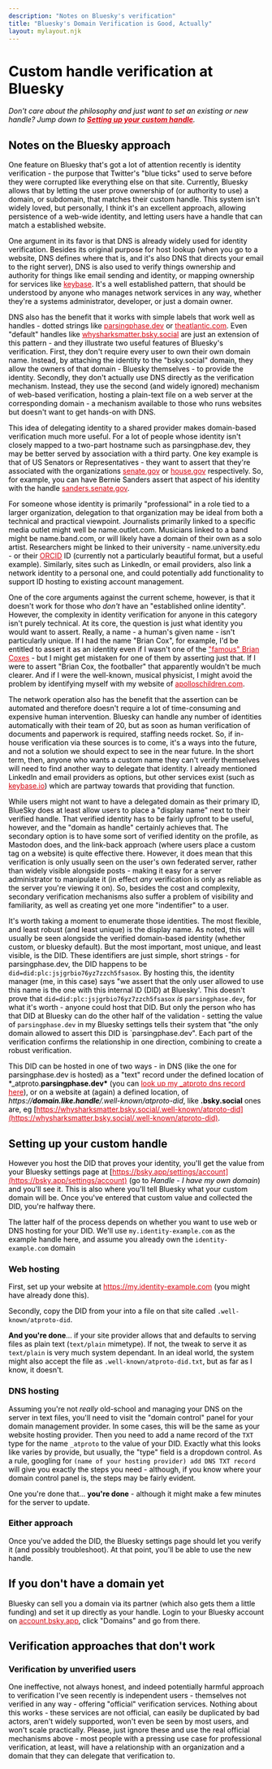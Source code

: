 ```yaml
---
description: "Notes on Bluesky's verification"
title: "Bluesky's Domain Verification is Good, Actually"
layout: mylayout.njk
---
```


<style>body { color: #000 } .inner { min-width: 80% } a { color: #d5000d }</style>

# Custom handle verification at Bluesky

_Don't care about the philosophy and just want to set an existing or new handle? Jump down to **[Setting up your custom handle](#setting-up-your-custom-handle)**._

## Notes on the Bluesky approach

One feature on Bluesky that's got a lot of attention recently is identity verification - the purpose that Twitter's "blue ticks" used to serve before they were corrupted like everything else on that site. Currently, Bluesky allows that by letting the user prove ownership of (or authority to use) a domain, or subdomain, that matches their custom handle. This system isn't widely loved, but personally, I think it's an excellent approach, allowing persistence of a web-wide identity, and letting users have a handle that can match a established website.

One argument in its favor is that DNS is already widely used for identity verification. Besides its original purpose for host lookup (when you go to a website, DNS defines where that is, and it's also DNS that directs your email to the right server), DNS is also used to verify things ownership and authority for things like email sending and identity, or mapping ownership for services like [keybase](https://keybase.io). It's a well established pattern, that should be understood by anyone who manages network services in any way, whether they're a systems administrator, developer, or just a domain owner.

DNS also has the benefit that it works with simple labels that work well as handles - dotted strings like [parsingphase.dev](https://bsky.app/profile/parsingphase.dev) or [theatlantic.com](https://bsky.app/profile/). Even "default" handles like [whysharksmatter.bsky.social](https://bsky.app/profile/whysharksmatter.bsky.social) are just an extension of this pattern - and they illustrate two useful features of Bluesky's verification. First, they don't require every user to own their own domain name. Instead, by attaching the identity to the "bsky.social" domain, they allow the owners of that domain - Bluesky themselves - to provide the identity. Secondly, they don't actually use DNS directly as the verification mechanism. Instead, they use the second (and widely ignored) mechanism of web-based verification, hosting a plain-text file on a web server at the corresponding domain - a mechanism available to those who runs websites but doesn't want to get hands-on with DNS.

This idea of delegating identity to a shared provider makes domain-based verification much more useful. For a lot of people whose identity isn't closely mapped to a two-part hostname such as parsingphase.dev, they may be better served by association with a third party. One key example is that of US Senators or Representatives - they want to assert that they're associated with the organizations [senate.gov](https://senate.gov) or [house.gov](https://house.gov) respectively. So, for example, you can have Bernie Sanders assert that aspect of his identity with the handle [sanders.senate.gov](https://bsky.app/profile/sanders.senate.gov).

For someone whose identity is primarily "professional" in a role tied to a larger organization, delegation to that organization may be ideal from both a technical and practical viewpoint. Journalists primarily linked to a specific media outlet might well be name.outlet.com. Musicians linked to a band might be name.band.com, or will likely have a domain of their own as a solo artist. Researchers might be linked to their university - name.university.edu - or their [ORCID](https://orcid.org/) ID (currently not a particularly beautiful format, but a useful example). Similarly, sites such as LinkedIn, or email providers, also link a network identity to a personal one, and could potentially add functionality to support ID hosting to existing account management.

One of the core arguments against the current scheme, however, is that it doesn't work for those who _don't_ have an "established online identity". However, the complexity in identity verification for anyone in this category isn't purely technical. At its core, the question is just what identity you would want to assert. Really, a name - a human's given name - isn't particularly unique. If I had the name "Brian Cox", for example, I'd be entitled to assert it as an identity even if I wasn't one of the ["famous" Brian Coxes](https://en.wikipedia.org/wiki/Brian_Cox) - but I might get mistaken for one of them by asserting just that. If I were to assert "Brian Cox, the footballer" that apparently wouldn't be much clearer. And if I were the well-known, musical physicist, I might avoid the problem by identifying myself with my website of [apolloschildren.com](https://apolloschildren.com/).

The network operation also has the benefit that the assertion can be automated and therefore doesn't require a lot of time-consuming and expensive human intervention. Bluesky can handle any number of identities automatically with their team of 20, but as soon as human verification of documents and paperwork is required, staffing needs rocket. So, if in-house verification via these sources is to come, it's a ways into the future, and not a solution we should expect to see in the near future. In the short term, then, anyone who wants a custom name they can't verify themselves will need to find another way to delegate that identity. I already mentioned LinkedIn and email providers as options, but other services exist (such as [keybase.io](https://keybase.io)) which are partway towards that providing that function.

While users might not want to have a delegated domain as their primary ID, BlueSky does at least allow users to place a "display name" next to their verified handle. That verified identity has to be fairly upfront to be useful, however, and the "domain as handle" certainly achieves that. The secondary option is to have some sort of verified identity on the profile, as Mastodon does, and the link-back approach (where users place a custom tag on a website) is quite effective there. However, it does mean that this verification is only usually seen on the user's own federated server, rather than widely visible alongside posts - making it easy for a server administrator to manipulate it (in effect _any_ verification is only as reliable as the server you're viewing it on). So, besides the cost and complexity, secondary verification mechanisms also suffer a problem of visibility and familiarity, as well as creating yet one more "indentifier" to a user.

It's worth taking a moment to enumerate those identities. The most flexible, and least robust (and least unique) is the display name. As noted, this will usually be seen alongside the verified domain-based identity (whether custom, or bluesky default). But the most important, most unique, and least visible, is the DID. These identifiers are just simple, short strings - for parsingphase.dev, the DID happens to be `did=did:plc:jsjgrbio76yz7zzch5fsasox`. By hosting this, the identity manager (me, in this case) says "we assert that the only user allowed to use this name is the one with this internal ID (DID) at Bluesky'. This doesn't prove that `did=did:plc:jsjgrbio76yz7zzch5fsasox` _is_ `parsingphase.dev`, for what it's worth - anyone could host that DID. But only the person who has that DID at Bluesky can do the other half of the validation - setting the value of `parsingphase.dev` in my Bluesky settings tells their system that "the only domain allowed to assert this DID is `parsingphase.dev". Each part of the verification confirms the relationship in one direction, combining to create a robust verification.

This DID can be hosted in one of two ways - in DNS (like the one for parsingphase.dev is hosted) as a "text" record under the defined location of \*\_atproto.**parsingphase.dev\*** (you can [look up my \_atproto dns record here](https://mxtoolbox.com/SuperTool.aspx?action=txt%3a_atproto.parsingphase.dev&run=toolpage)), or on a website at (again) a defined location, of _https://**domain.like.handle**/.well-known/atproto-did_, like **.bsky.social** ones are, eg [https://whysharksmatter.bsky.social/.well-known/atproto-did](https://whysharksmatter.bsky.social/.well-known/atproto-did).

## Setting up your custom handle

However you host the DID that proves your identity, you'll get the value from your Bluesky settings page at [https://bsky.app/settings/account](https://bsky.app/settings/account) (go to _Handle_ - _I have my own domain_) and you'll see it. This is also where you'll tell Bluesky what your custom domain will be. Once you've entered that custom value and collected the DID, you're halfway there.

The latter half of the process depends on whether you want to use web or DNS hosting for your DID. We'll use `my.identity-example.com` as the example handle here, and assume you already own the `identity-example.com` domain

### Web hosting

First, set up your website at https://my.identity-example.com (you might have already done this).

Secondly, copy the DID from your into a file on that site called `.well-known/atproto-did`.

**And you're done**… if your site provider allows that and defaults to serving files as plain text (`text/plain` mimetype). If not, the tweak to serve it as `text/plain` is very much system dependant. In an ideal world, the system might also accept the file as `.well-known/atproto-did.txt`, but as far as I know, it doesn't.

### DNS hosting

Assuming you're not _really_ old-school and managing your DNS on the server in text files, you'll need to visit the "domain control" panel for your domain management provider. In some cases, this will be the same as your website hosting provider. Then you need to add a name record of the `TXT` type for the name `_atproto` to the value of your DID. Exactly what this looks like varies by provide, but usually, the "type" field is a dropdown control. As a rule, googling for `(name of your hosting provider) add DNS TXT record` will give you exactly the steps you need - although, if you know where your domain control panel is, the steps may be fairly evident.

One you're done that… **you're done** - although it might make a few minutes for the server to update.

### Either approach

Once you've added the DID, the Bluesky settings page should let you verify it (and possibly troubleshoot). At that point, you'll be able to use the new handle.

## If you don't have a domain yet

Bluesky can sell you a domain via its partner (which also gets them a little funding) and set it up directly as your handle. Login to your Bluesky account on [account.bsky.app](https://account.bsky.app/user/domains), click "Domains" and go from there.

## Verification approaches that don't work

### Verification by unverified users

One ineffective, not always honest, and indeed potentially harmful approach to verification I've seen recently is independent users - themselves not verified in any way - offering "official" verification services. Nothing about this works - these services are not official, can easily be duplicated by bad actors, aren't widely supported, won't even be seen by most users, and won't scale practically. Please, just ignore these and use the real official mechanisms above - most people with a pressing use case for professional verification, at least, will have a relationship with an organization and a domain that they can delegate that verification to.
